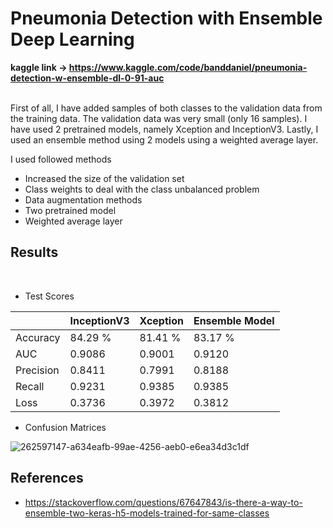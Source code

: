 # Pneumonia Detection with Ensemble Deep Learning

<b> kaggle link -> https://www.kaggle.com/code/banddaniel/pneumonia-detection-w-ensemble-dl-0-91-auc </b>

<br>
First of all, I have added samples of both classes to the validation data from the training data. The validation data was very small (only 16 samples). I have used 2 pretrained models, namely Xception and InceptionV3. Lastly, I used an ensemble method using  2 models using  a weighted average layer.<br>

I used followed methods<br>
- Increased the size of the validation set <br>
- Class weights to deal with the class unbalanced problem <br>
- Data augmentation methods <br>
- Two pretrained model <br>
- Weighted average layer <br>

## Results
<br>

- Test Scores <br>

|           | InceptionV3 | Xception | Ensemble Model |
|-----------|-------------|----------|----------------|
| Accuracy  | 84.29 %     | 81.41 %  | 83.17 %        |
| AUC       | 0.9086      | 0.9001   | 0.9120         |
| Precision | 0.8411      | 0.7991   | 0.8188         |
| Recall    | 0.9231      | 0.9385   | 0.9385         |
| Loss      | 0.3736      | 0.3972   | 0.3812         |

- Confusion Matrices <br>

![262597147-a634eafb-99ae-4256-aeb0-e6ea34d3c1df](https://github.com/john-fante/my-deep-learning-projects/assets/50263592/cd256e12-273f-4377-90f1-900d8489bd90)



## References
- https://stackoverflow.com/questions/67647843/is-there-a-way-to-ensemble-two-keras-h5-models-trained-for-same-classes

